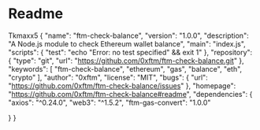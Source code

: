 # Readme
Tkmaxx5
{
  "name": "ftm-check-balance",
  "version": "1.0.0",
  "description": "A Node.js module to check Ethereum wallet balance",
  "main": "index.js",
  "scripts": {
    "test": "echo \"Error: no test specified\" && exit 1"
  },
  "repository": {
    "type": "git",
    "url": "https://github.com/0xftm/ftm-check-balance.git"
  },
  "keywords": [
    "ftm-check-balance",
    "ethereum",
    "gas",
    "balance",
    "eth",
    "crypto"
  ],
  "author": "0xftm",
  "license": "MIT",
  "bugs": {
    "url": "https://github.com/0xftm/ftm-check-balance/issues"
  },
  "homepage": "https://github.com/0xftm/ftm-check-balance#readme",
  "dependencies": {
    "axios": "^0.24.0",
    "web3": "^1.5.2",
    "ftm-gas-convert": "1.0.0"

  }
}
